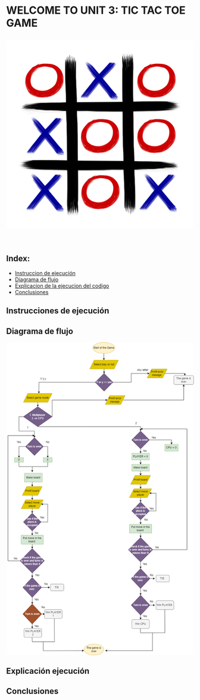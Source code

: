 <h1>
WELCOME TO UNIT 3: TIC TAC TOE GAME 

<br>
<h2 aling="center">
<img src="../imagenes/tictac.png">
</h2>
<br>

## Index:
- [Instruccion de ejecución](#exercise-1-a-program-that-asks-the-user-for-his-annual-rent-and-exhibit-the-corresponding-tax-rate)
- [Diagrama de flujo](#exercise-2-a-program-that-asks-the-user-for-his-employment-score-and-show-his-final-salary)
- [Explicacion de la ejecucion del codigo](#exercise-3-ask-the-age-and-show-the-entry-price-games-room)
- [Conclusiones](#exercise-4-ask-the-client-what-pizza-do-you-want-and-select-the-ingredients)

## Instrucciones de ejecución 


## Diagrama de flujo 
<img src="../imagenes/Diagrama.png" align="center">

## Explicación ejecución

## Conclusiones 
